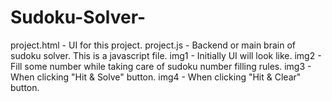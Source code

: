 # Sudoku-Solver-
project.html - UI for this project.
project.js - Backend or main brain of sudoku solver. This is a javascript file.
img1 - Initially UI will look like.
img2 - Fill some number while taking care of sudoku number filling rules.
img3 - When clicking "Hit & Solve" button.
img4 - When clicking "Hit & Clear" button.
